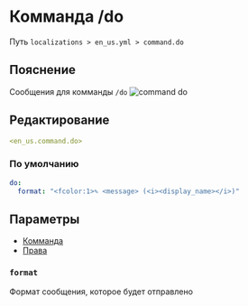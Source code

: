 # Комманда /do
Путь `localizations > en_us.yml > command.do`

## Пояснение
Сообщения для комманды `/do`
![command do](/commanddo.png)

## Редактирование
```yaml
<en_us.command.do>
```

### По умолчанию
```yaml
do:
  format: "<fcolor:1>✎ <message> (<i><display_name></i>)"
```

## Параметры

- [Комманда](/docs/command/do/)
- [Права](/docs/permission/command/do/)

### `format`

Формат сообщения, которое будет отправлено

